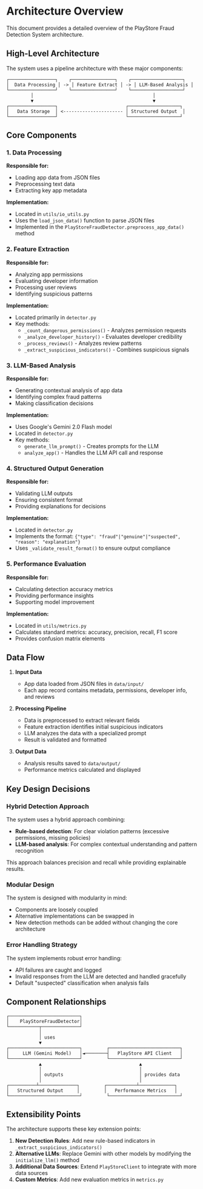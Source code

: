 # Architecture Overview

This document provides a detailed overview of the PlayStore Fraud Detection System architecture.

## High-Level Architecture

The system uses a pipeline architecture with these major components:

```
┌─────────────────┐    ┌────────────────┐    ┌───────────────────┐
│  Data Processing │ -> │ Feature Extract │ -> │ LLM-Based Analysis │
└─────────────────┘    └────────────────┘    └───────────────────┘
         │                                            │
         ▼                                            ▼
┌─────────────────┐                         ┌───────────────────┐
│   Data Storage  │ <---------------------- │ Structured Output  │
└─────────────────┘                         └───────────────────┘
```

## Core Components

### 1. Data Processing

**Responsible for:**
- Loading app data from JSON files
- Preprocessing text data
- Extracting key app metadata

**Implementation:**
- Located in `utils/io_utils.py`
- Uses the `load_json_data()` function to parse JSON files
- Implemented in the `PlayStoreFraudDetector.preprocess_app_data()` method

### 2. Feature Extraction

**Responsible for:**
- Analyzing app permissions
- Evaluating developer information
- Processing user reviews
- Identifying suspicious patterns

**Implementation:**
- Located primarily in `detector.py`
- Key methods:
  - `_count_dangerous_permissions()` - Analyzes permission requests
  - `_analyze_developer_history()` - Evaluates developer credibility
  - `_process_reviews()` - Analyzes review patterns
  - `_extract_suspicious_indicators()` - Combines suspicious signals

### 3. LLM-Based Analysis

**Responsible for:**
- Generating contextual analysis of app data
- Identifying complex fraud patterns
- Making classification decisions

**Implementation:**
- Uses Google's Gemini 2.0 Flash model
- Located in `detector.py`
- Key methods:
  - `generate_llm_prompt()` - Creates prompts for the LLM
  - `analyze_app()` - Handles the LLM API call and response

### 4. Structured Output Generation

**Responsible for:**
- Validating LLM outputs
- Ensuring consistent format
- Providing explanations for decisions

**Implementation:**
- Located in `detector.py`
- Implements the format: `{"type": "fraud"|"genuine"|"suspected", "reason": "explanation"}`
- Uses `_validate_result_format()` to ensure output compliance

### 5. Performance Evaluation

**Responsible for:**
- Calculating detection accuracy metrics
- Providing performance insights
- Supporting model improvement

**Implementation:**
- Located in `utils/metrics.py`
- Calculates standard metrics: accuracy, precision, recall, F1 score
- Provides confusion matrix elements

## Data Flow

1. **Input Data**
   - App data loaded from JSON files in `data/input/`
   - Each app record contains metadata, permissions, developer info, and reviews

2. **Processing Pipeline**
   - Data is preprocessed to extract relevant fields
   - Feature extraction identifies initial suspicious indicators
   - LLM analyzes the data with a specialized prompt
   - Result is validated and formatted

3. **Output Data**
   - Analysis results saved to `data/output/`
   - Performance metrics calculated and displayed

## Key Design Decisions

### Hybrid Detection Approach

The system uses a hybrid approach combining:
- **Rule-based detection**: For clear violation patterns (excessive permissions, missing policies)
- **LLM-based analysis**: For complex contextual understanding and pattern recognition

This approach balances precision and recall while providing explainable results.

### Modular Design

The system is designed with modularity in mind:
- Components are loosely coupled
- Alternative implementations can be swapped in
- New detection methods can be added without changing the core architecture

### Error Handling Strategy

The system implements robust error handling:
- API failures are caught and logged
- Invalid responses from the LLM are detected and handled gracefully
- Default "suspected" classification when analysis fails

## Component Relationships

```
┌──────────────────────────┐
│    PlayStoreFraudDetector│
└───────────┬──────────────┘
            │
            │ uses
            ▼
┌──────────────────────────┐         ┌──────────────────────────┐
│     LLM (Gemini Model)   │◄────────┤   PlayStore API Client   │
└──────────────────────────┘         └──────────────────────────┘
            ▲                                    ▲
            │                                    │
            │ outputs                            │ provides data
            │                                    │
┌──────────┴──────────────┐         ┌───────────┴─────────────┐
│   Structured Output     │         │   Performance Metrics   │
└──────────────────────────┘         └──────────────────────────┘
```

## Extensibility Points

The architecture supports these key extension points:

1. **New Detection Rules**: Add new rule-based indicators in `_extract_suspicious_indicators()`
2. **Alternative LLMs**: Replace Gemini with other models by modifying the `initialize_llm()` method
3. **Additional Data Sources**: Extend `PlayStoreClient` to integrate with more data sources
4. **Custom Metrics**: Add new evaluation metrics in `metrics.py`

